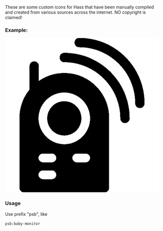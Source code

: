These are some custom icons for Hass that have been manually compiled and created from various sources across the internet. NO copyright is claimed!

### Example:
![Baby Monitor](icons/baby-monitor-fill.jpg)

### Usage
Use prefix "psb", like

    psb:baby-monitor
